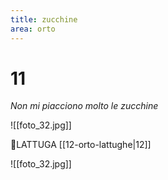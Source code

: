 ```yaml
---
title: zucchine
area: orto
---
```

# 11
_Non mi piacciono molto le zucchine_

![[foto_32.jpg]]

👀LATTUGA [[12-orto-lattughe|12]]

![[foto_32.jpg]]